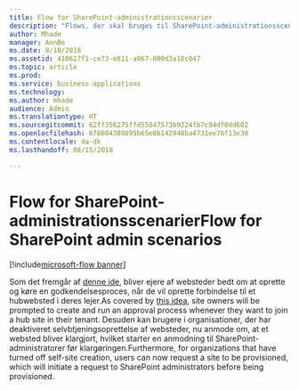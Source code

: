 ```yaml
---
title: Flow for SharePoint-administrationsscenarier
description: "Flows, der skal bruges til SharePoint-administrationsscenarier som f.eks. oprettelse af forbindelse til hub og klargøring af websteder."
author: Mhade
manager: AnnBe
ms.date: 8/10/2018
ms.assetid: 410627f1-ce73-e811-a967-000d3a18c047
ms.topic: article
ms.prod: 
ms.service: business-applications
ms.technology: 
ms.author: mhade
audience: Admin
ms.translationtype: HT
ms.sourcegitcommit: 62ff356275ffd55047573b9224fb7c94df8dd602
ms.openlocfilehash: 6f8604389895b65e0b142948ba4731ee76f13e30
ms.contentlocale: da-dk
ms.lasthandoff: 08/15/2018

---
```

# <a name="flow-for-sharepoint-admin-scenarios"></a><span data-ttu-id="60402-103">Flow for SharePoint-administrationsscenarier</span><span class="sxs-lookup"><span data-stu-id="60402-103">Flow for SharePoint admin scenarios</span></span>

[!include[microsoft-flow banner](../includes/microsoft-flow.md)]




<span data-ttu-id="60402-104">Som det fremgår af [denne ide](https://powerusers.microsoft.com/t5/Flow-Ideas/Approval-of-SharePoint-Site-getting-joined-with-a-Hub-Site/idi-p/122808), bliver ejere af websteder bedt om at oprette og køre en godkendelsesproces, når de vil oprette forbindelse til et hubwebsted i deres lejer.</span><span class="sxs-lookup"><span data-stu-id="60402-104">As covered by [this idea](https://powerusers.microsoft.com/t5/Flow-Ideas/Approval-of-SharePoint-Site-getting-joined-with-a-Hub-Site/idi-p/122808), site owners will be prompted to create and run an approval process whenever they want to join a hub site in their tenant.</span></span>  <span data-ttu-id="60402-105">Desuden kan brugere i organisationer, der har deaktiveret selvbtjeningsoprettelse af websteder, nu anmode om, at et websted bliver klargjort, hvilket starter en anmodning til SharePoint-administratorer før klargøringen.</span><span class="sxs-lookup"><span data-stu-id="60402-105">Furthermore, for organizations that have turned off self-site creation, users can now request a site to be provisioned, which will initiate a request to SharePoint administrators before being provisioned.</span></span> 

